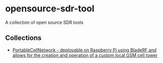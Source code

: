 # opensource-sdr-tool

A collection of open source SDR tools

## Collections

* [PortableCellNetwork - deployable on Raspberry Pi using BladeRF and allows for the creation and operation of a custom local GSM cell tower](https://mbro95.github.io/PortableCellNetwork/)
